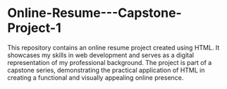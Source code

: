 # Online-Resume---Capstone-Project-1
This repository contains an online resume project created using HTML. It showcases my skills in web development and serves as a digital representation of my professional background. The project is part of a capstone series, demonstrating the practical application of HTML in creating a functional and visually appealing online presence.
